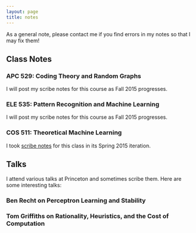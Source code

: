 ```yaml
---
layout: page
title: notes
---
```



<!-- example of the message class
<p class="message">
  My name is Kiran Vodrahalli. 
</p>
-->

As a general note, please contact me if you find errors in my notes so that I may fix them!

## Class Notes

### APC 529: Coding Theory and Random Graphs

I will post my scribe notes for this course as Fall 2015 progresses.

### ELE 535: Pattern Recognition and Machine Learning

I will post my scribe notes for this course as Fall 2015 progresses. 

### COS 511: Theoretical Machine Learning

I took <a href= "http://www.cs.princeton.edu/courses/archive/spring15/cos511/" title= "cos511"> scribe notes</a> for this class in its Spring 2015 iteration.  

## Talks

I attend various talks at Princeton and sometimes scribe them. Here are some interesting talks: 

### Ben Recht on Perceptron Learning and Stability

### Tom Griffiths on Rationality, Heuristics, and the Cost of Computation






